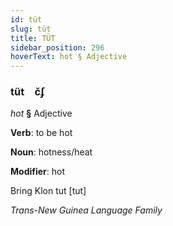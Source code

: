 ```yaml
---
id: tüt
slug: tüt
title: TÜT
sidebar_position: 296
hoverText: hot § Adjective
---
```


### tüt&emsp;<span kind="abugida">c̆ʄ</span>

*hot* **§** Adjective

**Verb**: to be hot

**Noun**: hotness/heat

**Modifier**: hot

Bring Klon tut [tut]

*Trans-New Guinea Language Family*